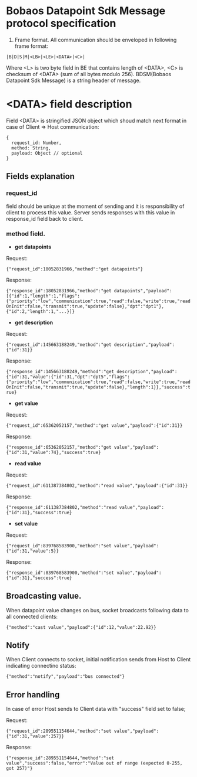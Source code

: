 # Bobaos Datapoint Sdk Message protocol specification

1. Frame format.
All communication should be enveloped in following frame format:
```
|B|D|S|M|<LB>|<LE>|<DATA>|<C>|
```
Where \<L\> is two byte field in BE that contains length of \<DATA\>, \<C\> is checksum of \<DATA\> (sum of all bytes modulo 256). BDSM(Bobaos Datapoint Sdk Message) is a string header of message.

# \<DATA\> field description

Field \<DATA\> is stringified JSON object which shoud match next format in case of Client => Host communication:

```
{
  request_id: Number,
  method: String,
  payload: Object // optional
}
```
## Fields explanation

### request_id
 
 field should be unique at the moment of sending and it is responsibility of client to process this value. Server sends responses with this value in response_id field back to client.

### method field. 

 * **get datapoints**
 
 
Request: 

```{"request_id":18052831966,"method":"get datapoints"}```

Response: 

```{"response_id":18052831966,"method":"get datapoints","payload":[{"id":1,"length":1,"flags":{"priority":"low","communication":true,"read":false,"write":true,"readOnInit":false,"transmit":true,"update":false},"dpt":"dpt1"},{"id":2,"length":1,"...}]}```

 * **get description**
 
Request: 

```{"request_id":145663188249,"method":"get description","payload":{"id":31}}```

Response: 

```{"response_id":145663188249,"method":"get description","payload":{"id":31,"value":{"id":31,"dpt":"dpt5","flags":{"priority":"low","communication":true,"read":false,"write":true,"readOnInit":false,"transmit":true,"update":false},"length":1}},"success":true}```

 * **get value**
 
Request: 

```{"request_id":65362052157,"method":"get value","payload":{"id":31}}```

Response: 

```{"response_id":65362052157,"method":"get value","payload":{"id":31,"value":74},"success":true}```

 * **read value** 
 
Request: 

```{"request_id":611387384802,"method":"read value","payload":{"id":31}}```

Response: 

```{"response_id":611387384802,"method":"read value","payload":{"id":31},"success":true}```

 * **set value**
 
Request:
 
 ```{"request_id":839768583900,"method":"set value","payload":{"id":31,"value":5}}```
 
Response: 

```{"response_id":839768583900,"method":"set value","payload":{"id":31},"success":true}```


## Broadcasting value.

When datapoint value changes on bus, socket broadcasts following data to all connected clients:
```
{"method":"cast value","payload":{"id":12,"value":22.92}}
```

## Notify 

When Client connects to socket, initial notification sends from Host to Client indicating connectino status:

```{"method":"notify","payload":"bus connected"}```

## Error handling

In case of error Host sends to Client data with "success" field set to false;


Request: 

```{"request_id":289551154644,"method":"set value","payload":{"id":31,"value":257}}```

Response: 

```{"response_id":289551154644,"method":"set value","success":false,"error":"Value out of range (expected 0-255, got 257)"}```
